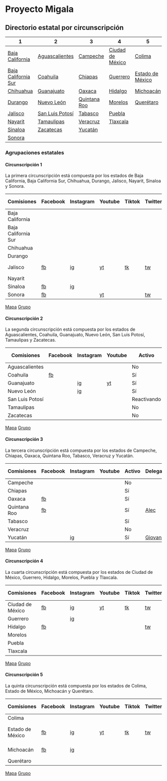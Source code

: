 # Proyecto Migala

## Directorio estatal por circunscripción

| 1 | 2 | 3 | 4 | 5 |
| ---- | ---- | ---- | ---- | ---- |
| [Baja California](https://t.me/+lw6JHJJxlOoxMTk5) | [Aguascalientes](https://t.me/+rUa2BLit1kQ0MDQx) | [Campeche](https://t.me/+t4M19t2GKREyMmZh) | [Ciudad de México](https://t.me/proyectomigalacdmx) | [Colima](https://t.me/+BJvSdeZsEX8xOTcx) |
| [Baja California Sur](https://t.me/+BqQfVvx7OY80Yzk5) | [Coahuila](https://t.me/+8VRcWDS1J_VmZTRh) | [Chiapas](https://t.me/+z05LFs7hK003MmUx) | [Guerrero](https://t.me/+r3ZbJUdMNhRhOTAx) | [Estado de México](https://t.me/+IrZcguTLOz1jZTdh) |
| [Chihuahua](https://t.me/+CeYdHuuI-B8zODJh) | [Guanajuato](https://t.me/+ze2slXBGKUgzNjI5) | [Oaxaca](https://t.me/+JGd8ziIJ_Vc5YjJh) | [Hidalgo](https://t.me/+WlRPUhlkAaJlYzEx) | [Michoacán](https://t.me/+2SEYsKvXCUdhOGZh) |
| [Durango](https://t.me/+6OtETdTE2k02MTFh) | [Nuevo León](https://t.me/+ulh5YSqyC68zMGUx) | [Quintana Roo](https://t.me/+GF32xiCJ3cU4ZTQx) | [Morelos](https://t.me/+dza47K_Jk9Q0YjFh) | [Querétaro](https://t.me/+1SkNWtEaoVI1NmRh) |
| [Jalisco](https://t.me/+iXwYSCyHyHw1NTgx) | [San Luis Potosí](https://t.me/+fR2uU6jkS5tkMmNh) | [Tabasco](https://t.me/+jiXq3dvzUH1lNTQx) | [Puebla](https://t.me/+Mm56JqroNaUwZWNh) |  |
| [Nayarit](https://t.me/+MrkkHkquOwI1NTI5) | [Tamaulipas](https://t.me/+1RqYKJhhv4Y4MjI5) | [Veracruz](https://t.me/+KHcMS6PgrVszZjAx) | [Tlaxcala](https://t.me/+t0M74XaUiWY1ZTQx) |  |
| [Sinaloa](https://t.me/+_PpXlp3RZtkzZTQ5) | [Zacatecas](https://t.me/+qI2D8S6auXA4Zjg5) | [Yucatán](https://t.me/+QoxPGSTYaac1MWZh) |  |  |
| [Sonora](https://t.me/+YBkGPcCXbvFmMGNh) |  |  |  |  |

### Agrupaciones estatales

#### Circunscripción 1

La primera circunscripción está compuesta por los estados de Baja California, Baja California Sur, Chihuahua, Durango, Jalisco, Nayarit, Sinaloa y Sonora.

| Comisiones | Facebook | Instagram | Youtube | Tiktok | Twitter/X | Pagina Web | Activo | Delegade | Ultima revisión |
| ---- | ---- | ---- | ---- | ---- | ---- | ---- | ---- | ---- | ---- |
| Baja California |  |  |  |  |  |  | No |  | 22/01/2024 |
| Baja California Sur |  |  |  |  |  |  | No |  | 22/01/2024 |
| Chihuahua |  |  |  |  |  |  | No |  | 22/01/2024 |
| Durango |  |  |  |  |  |  | No |  | 22/01/2024 |
| Jalisco | [fb](https://www.facebook.com/MigalaJalisco) | [ig](https://www.instagram.com/migalajalisco/) | [yt](https://www.youtube.com/@proyectomigalajalisco) | [tk](https://www.tiktok.com/@migalajalisco) | [tw](https://twitter.com/migalajalisco) | [MigalaJalisco](https://linktr.ee/MigalaJalisco) | Sí | [PaulaSshun](https://t.me/PaulaSshun) y [GalloR96](https://t.me/GalloR96) | 22/01/2024 |
| Nayarit |  |  |  |  |  |  | No |  | 22/01/2024 |
| Sinaloa | [fb](https://www.facebook.com/proyectomigalasinaloa) | [ig](https://www.instagram.com/migalasinaloa) |  |  |  |  | Sí | [AleBarreraaa](https://t.me/AleBarreraaa) | 22/01/2024 |
| Sonora | [fb](https://www.facebook.com/ProyectoMigalaSonora) |  | [yt](https://youtube.com/@ProyectoMigalaSonora) |  | [tw](https://x.com/MigalaSonora) |  | Sí |  | 31/01/2024 |

[Mapa](https://www.google.com/maps/d/u/0/viewer?mid=1N2id_S-r1OxEfzDtAek9XfjonSEKZA0&ll=25.95804121121522%2C-108.60373767571274&z=7)
[Grupo](https://t.me/+l7tR50yTtfFmYTEx)

#### Circunscripción 2

La segunda circunscripción está compuesta por los estados de Aguascalientes, Coahuila, Guanajuato, Nuevo León, San Luis Potosí, Tamaulipas y Zacatecas.

| Comisiones | Facebook | Instagram | Youtube | Activo | Delegade | Ultima revisión |
| ---- | ---- | ---- | ---- | ---- | ---- | ---- |
| Aguascalientes |  |  |  | No |  | 14/01/2024 |
| Coahuila | [fb](https://www.facebook.com/MigalaCoahuila) |  |  | Sí | JM | 14/01/2024 |
| Guanajuato |  | [ig](https://www.instagram.com/migala_guanajuato/) | [yt](https://www.youtube.com/channel/UCdK0GSqnG6TMJ1p7LBS3Y8Q) | Sí |  | 14/01/2024 |
| Nuevo León |  | [ig](https://www.instagram.com/migala_nl/) |  | Sí | [Donyaleee](https://t.me/donyaleee) | 15/01/2024 |
| San Luis Potosí |  |  |  | Reactivando |  | 17/01/2024 |
| Tamaulipas |  |  |  | No |  | 17/01/2024 |
| Zacatecas |  |  |  | No |  | 17/01/2024 |

[Mapa](https://www.google.com/maps/d/u/0/viewer?mid=1bubiOgxW-8I0gE0QvFp9RPUiF6swcaE&ll=23.044522158149643%2C-100.8871667618005&z=7)
[Grupo](https://t.me/+B5pUR8ufYKlkNWUx)

#### Circunscripción 3

La tercera circunscripción está compuesta por los estados de Campeche, Chiapas, Oaxaca, Quintana Roo, Tabasco, Veracruz y Yucatán.

| Comisiones | Facebook | Instagram | Youtube | Activo | Delegade | Ultima revisión |
| ---- | ---- | ---- | ---- | ---- | ---- | ---- |
| Campeche |  |  |  | No |  | 17/01/2024 |
| Chiapas |  |  |  | Sí |  | 15/01/2024 |
| Oaxaca | [fb](https://www.facebook.com/profile.php?id=100082175327092&mibextid=ZbWKwL) |  |  | Sí |  | 15/01/2024 |
| Quintana Roo | [fb](https://www.facebook.com/MigalaQuintanaRoo/) |  |  | Sí | [Alec](https://t.me/Alec_G_W) | 15/01/2024 |
| Tabasco |  |  |  | Sí |  | 17/01/2024 |
| Veracruz |  |  |  | No |  | 15/01/2024 |
| Yucatán |  | [ig](https://www.instagram.com/migalayucatan/) |  | Sí | [Giovanny](https://t.me/Takagio16) | 15/01/2024 |

[Mapa](https://www.google.com/maps/d/u/0/viewer?mid=1qHtPzCc5Hukr4sOVZw0AtM8WnDF0db8&ll=18.776377415311146%2C-94.10171403853073&z=6)
[Grupo](https://t.me/+Y1cTvNxxpB9hZDVh)

#### Circunscripción 4

La cuarta circunscripción está compuesta por los estados de Ciudad de México, Guerrero, Hidalgo, Morelos, Puebla y Tlaxcala.

| Comisiones | Facebook | Instagram | Youtube | Tiktok | Twitter/X | Activo | Delegade | Ultima revisión |
| ---- | ---- | ---- | ---- | ---- | ---- | ---- | ---- | ---- |
| Ciudad de México | [fb](https://www.facebook.com/people/Proyecto-Migala-CDMX/100081501525185/) | [ig](https://www.instagram.com/proyectomigalacdmx/) | [yt](https://www.youtube.com/@ProyectoMigalaCDMX) | [tk](https://www.tiktok.com/@proyectomigalacdmx) | [tw](https://twitter.com/CdmxMigala) | Sí | [SerchHouse](https://t.me/SerchHouse) | 19/01/2024 |
| Guerrero |  | [ig](https://www.instagram.com/migala.guerrero) |  |  |  | Sí | [mirit23](https://t.me/mirit23) | 19/01/2024 |
| Hidalgo | [fb](https://www.facebook.com/MigalaHidalgo) |  |  |  | [tw](https://x.com/pm_hidalgo) | Sí |  | 21/01/2024 |
| Morelos |  |  |  |  |  | Sí | [Brandon_Jansen](https://t.me/Brandon_Jansen)| 19/01/2024 |
| Puebla |  |  |  |  |  | Sí | Pablitobot | 19/01/2024 |
| Tlaxcala |  |  |  |  |  | Sí |  | 19/01/2024 |

[Mapa](https://www.google.com/maps/d/u/0/viewer?mid=1UPsg19frccARzRxzTefQPyK0eszdheI&ll=18.442179417026924%2C-99.45453800000001&z=7)
[Grupo](https://t.me/+Qssbg6uKg8s3Nzgx)

#### Circunscripción 5

La quinta circunscripción está compuesta por los estados de Colima, Estado de México, Michoacán y Querétaro.

| Comisiones | Facebook | Instagram | Youtube | Tiktok | Twitter/X | Activo | Delegade | Ultima revisión |
| ---- | ---- | ---- | ---- | ---- | ---- | ---- | ---- | ---- |
| Colima |  |  |  |  |  | No |  | 22/01/2024 |
| Estado de México | [fb](https://www.facebook.com/profile.php?id=100089301317986) | [ig](https://www.instagram.com/proyecto_migala_edomex) | [yt](https://www.youtube.com/@ProyectoMigalaEstadodeMexico) | [tk](https://www.tiktok.com/@migalaedomex) | [tw](https://twitter.com/PMEDOMEX) | Sí | [Maria Noriega](https://t.me/Mariv24ARLC) y [Jops](https://t.me/Joseph_Fuego) | 27/01/2024 |
| Michoacán | [fb](https://www.facebook.com/profile.php?id=100091805083462) | [ig](https://www.instagram.com/migalamichoacan) |  |  |  | Sí | [Nec13O](https://t.me/Nec13O) y [GuillermoTrFu](https://t.me/GuillermoTrFu) | 22/01/2024 |
| Querétaro |  |  |  |  |  | Sí |  | 22/01/2024 |

[Mapa](https://www.google.com/maps/d/u/0/viewer?mid=1PrdX1h6taRIeohJduBDDa_UWtC38x6A&ll=19.65776113414969%2C-101.6098412479208&z=7)
[Grupo](https://t.me/+mBBU1505ANE0MWU5)
